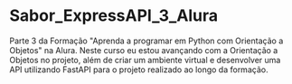 # Sabor_ExpressAPI_3_Alura
Parte 3 da Formação "Aprenda a programar em Python com Orientação a Objetos" na Alura. Neste curso eu estou avançando com a Orientação a Objetos no projeto, além de criar um ambiente virtual e desenvolver uma API utilizando FastAPI para o projeto realizado ao longo da formação.
